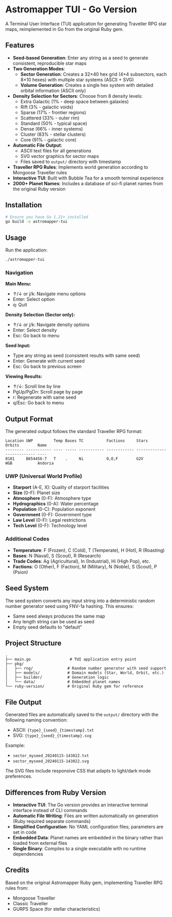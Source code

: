 # Astromapper TUI - Go Version

A Terminal User Interface (TUI) application for generating Traveller RPG star maps, reimplemented in Go from the original Ruby gem.

## Features

- **Seed-based Generation**: Enter any string as a seed to generate consistent, reproducible star maps
- **Two Generation Modes**:
  - **Sector Generation**: Creates a 32×40 hex grid (4×4 subsectors, each 8×10 hexes) with multiple star systems (ASCII + SVG)
  - **Volume Generation**: Creates a single hex system with detailed orbital information (ASCII only)
- **Density Selection for Sectors**: Choose from 8 density levels:
  - Extra Galactic (1% - deep space between galaxies)
  - Rift (3% - galactic voids)
  - Sparse (17% - frontier regions)
  - Scattered (33% - outer rim)
  - Standard (50% - typical space)
  - Dense (66% - inner systems)
  - Cluster (83% - stellar clusters)
  - Core (91% - galactic core)
- **Automatic File Output**: 
  - ASCII text files for all generations
  - SVG vector graphics for sector maps
  - Files saved to `output/` directory with timestamp
- **Traveller RPG Rules**: Implements world generation according to Mongoose Traveller rules
- **Interactive TUI**: Built with Bubble Tea for a smooth terminal experience
- **2000+ Planet Names**: Includes a database of sci-fi planet names from the original Ruby version

## Installation

```bash
# Ensure you have Go 1.21+ installed
go build -o astromapper-tui
```

## Usage

Run the application:
```bash
./astromapper-tui
```

### Navigation

**Main Menu:**
- ↑/↓ or j/k: Navigate menu options
- Enter: Select option
- q: Quit

**Density Selection (Sector only):**
- ↑/↓ or j/k: Navigate density options
- Enter: Select density
- Esc: Go back to menu

**Seed Input:**
- Type any string as seed (consistent results with same seed)
- Enter: Generate with current seed
- Esc: Go back to previous screen

**Viewing Results:**
- ↑/↓: Scroll line by line
- PgUp/PgDn: Scroll page by page
- r: Regenerate with same seed
- q/Esc: Go back to menu

## Output Format

The generated output follows the standard Traveller RPG format:

```
Location UWP         Temp Bases TC          Factions     Stars         Orbits        Name
-------- ----------- ---- ----- ----------- ------------ ------------- ------------- ----
0101     B654456-7   T    .     Ni          O,O,F        G2V           WGB           Andoria
```

### UWP (Universal World Profile)
- **Starport** (A-E, X): Quality of starport facilities
- **Size** (0-F): Planet size
- **Atmosphere** (0-F): Atmosphere type
- **Hydrographics** (0-A): Water percentage
- **Population** (0-C): Population exponent
- **Government** (0-F): Government type
- **Law Level** (0-F): Legal restrictions
- **Tech Level** (0-F): Technology level

### Additional Codes
- **Temperature**: F (Frozen), C (Cold), T (Temperate), H (Hot), R (Roasting)
- **Bases**: N (Naval), S (Scout), R (Research)
- **Trade Codes**: Ag (Agricultural), In (Industrial), Hi (High Pop), etc.
- **Factions**: O (Other), F (Faction), M (Military), N (Noble), S (Scout), P (Psion)

## Seed System

The seed system converts any input string into a deterministic random number generator seed using FNV-1a hashing. This ensures:
- Same seed always produces the same map
- Any length string can be used as seed
- Empty seed defaults to "default"

## Project Structure

```
.
├── main.go                 # TUI application entry point
├── pkg/
│   ├── rng/               # Random number generator with seed support
│   ├── models/            # Domain models (Star, World, Orbit, etc.)
│   ├── builder/           # Generation logic
│   └── data/              # Embedded planet names
└── ruby-version/          # Original Ruby gem for reference
```

## File Output

Generated files are automatically saved to the `output/` directory with the following naming convention:
- ASCII: `{type}_{seed}_{timestamp}.txt`
- SVG: `{type}_{seed}_{timestamp}.svg`

Example:
- `sector_myseed_20240115-143022.txt`
- `sector_myseed_20240115-143022.svg`

The SVG files include responsive CSS that adapts to light/dark mode preferences.

## Differences from Ruby Version

- **Interactive TUI**: The Go version provides an interactive terminal interface instead of CLI commands
- **Automatic File Writing**: Files are written automatically on generation (Ruby required separate commands)
- **Simplified Configuration**: No YAML configuration files; parameters are set in code
- **Embedded Data**: Planet names are embedded in the binary rather than loaded from external files
- **Single Binary**: Compiles to a single executable with no runtime dependencies

## Credits

Based on the original Astromapper Ruby gem, implementing Traveller RPG rules from:
- Mongoose Traveller
- Classic Traveller
- GURPS Space (for stellar characteristics)